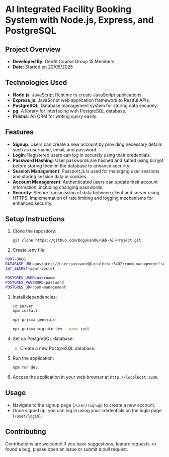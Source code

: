 # AI Integrated Facility Booking System with Node.js, Express, and PostgreSQL

## Project Overview

- **Developed By**: GenAI Course Group 15 Members
- **Date**: Started on 20/05/2025

## Technologies Used

- **Node.js**: JavaScript Runtime to create JavaScript applications.
- **Express.js**: JavaScript web application framework to Restful APIs.
- **PostgreSQL**: Database management system for storing data securely.
- **pg**: A library for interfacing with PostgreSQL database.
- **Prisma**: An ORM for writing query easily.

## Features

- **Signup**: Users can create a new account by providing necessary details such as username, email, and password.
- **Login**: Registered users can log in securely using their credentials.
- **Password Hashing**: User passwords are hashed and salted using bcrypt before storing them in the database to enhance security.
- **Session Management**: Passport.js is used for managing user sessions and storing session data in cookies.
- **Account Management**: Authenticated users can update their account information, including changing passwords.
- **Security**: Secure transmission of data between client and server using HTTPS. Implementation of rate limiting and logging mechanisms for enhanced security.

## Setup Instructions

1. Clone the repository:

   ```bash
   git clone https://github.com/DogukanDG/GEN-AI-Project.git
   ```

2. Create .env file.

```bash
PORT=3000
DATABASE_URL=postgres://user:password@localhost:5432/room-management?schema=public
JWT_SECRET=your-secret

POSTGRES_USER=username
POSTGRES_PASSWORD=password
POSTGRES_DB=room-management
```

3. Install dependencies:

   ```bash
   cd server
   npm install

   npx prisma generate

   npx prisma migrate dev --name init
   ```

4. Set up PostgreSQL database:

   - Create a new PostgreSQL database.

5. Run the application:

   ```bash
   npm run dev
   ```

6. Access the application in your web browser at `http://localhost:3000`.

## Usage

- Navigate to the signup page (`/user/signup`) to create a new account.
- Once signed up, you can log in using your credentials on the login page (`/user/login`).

## Contributing

Contributions are welcome! If you have suggestions, feature requests, or found a bug, please open an issue or submit a pull request.
